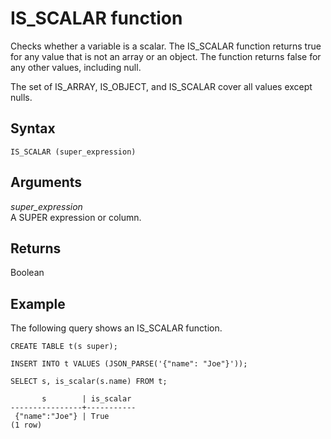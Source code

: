 # IS\_SCALAR function<a name="r_is_scalar"></a>

Checks whether a variable is a scalar\. The IS\_SCALAR function returns true for any value that is not an array or an object\. The function returns false for any other values, including null\.

The set of IS\_ARRAY, IS\_OBJECT, and IS\_SCALAR cover all values except nulls\.

## Syntax<a name="r_is_scalar-synopsis"></a>

```
IS_SCALAR (super_expression)
```

## Arguments<a name="r_is_scalar-arguments"></a>

*super\_expression*  
A SUPER expression or column\.

## Returns<a name="r_is_scalar-returns"></a>

Boolean

## Example<a name="r_is_scalar_example"></a>

The following query shows an IS\_SCALAR function\.

```
CREATE TABLE t(s super);

INSERT INTO t VALUES (JSON_PARSE('{"name": "Joe"}'));

SELECT s, is_scalar(s.name) FROM t;

       s        | is_scalar
----------------+-----------
 {"name":"Joe"} | True
(1 row)
```